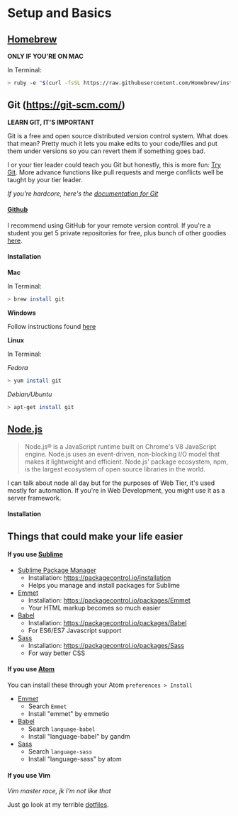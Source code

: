 # Setup and Basics

## [Homebrew](http://brew.sh/)

**ONLY IF YOU'RE ON MAC**

In Terminal:

```bash
> ruby -e "$(curl -fsSL https://raw.githubusercontent.com/Homebrew/install/master/install)"
```

## Git (https://git-scm.com/)

**LEARN GIT, IT'S IMPORTANT**

Git is a free and open source distributed version control system. What does that mean? Pretty much it lets you make edits to your code/files and put them under versions so you can revert them if something goes bad.

I or your tier leader could teach you Git but honestly, this is more fun: [Try Git](https://try.github.io/levels/1/challenges/1). More advance functions like pull requests and merge conflicts well be taught by your tier leader. 

*If you're hardcore, here's the [documentation for Git](https://git-scm.com/documentation)*

#### [Github](https://github.com)

I recommend using GitHub for your remote version control. If you're a student you get 5 private repositories for free, plus bunch of other goodies [here](https://education.github.com/).

#### Installation

**Mac**

In Terminal:

```bash
> brew install git
```

**Windows**

Follow instructions found [here](http://msysgit.github.io)

**Linux**

In Terminal:

*Fedora*

```bash
> yum install git
```

*Debian/Ubuntu*

```bash
> apt-get install git
```

## [Node.js](https://nodejs.org/en/)

> Node.js® is a JavaScript runtime built on Chrome's V8 JavaScript engine. Node.js uses an event-driven, non-blocking I/O model that makes it lightweight and efficient. Node.js' package ecosystem, npm, is the largest ecosystem of open source libraries in the world.

I can talk about node all day but for the purposes of Web Tier, it's used mostly for automation. If you're in Web Development, you might use it as a server framework.

#### Installation



## Things that could make your life easier

#### If you use [Sublime](http://www.sublimetext.com/)

- [Sublime Package Manager](https://packagecontrol.io/)
    - Installation: https://packagecontrol.io/installation
    - Helps you manage and install packages for Sublime
- [Emmet](http://emmet.io/)
    - Installation: https://packagecontrol.io/packages/Emmet
    - Your HTML markup becomes so much easier
- [Babel](https://babeljs.io/)
    - Installation: https://packagecontrol.io/packages/Babel
    - For ES6/ES7 Javascript support
- [Sass](http://sass-lang.com/)
    - Installation: https://packagecontrol.io/packages/Sass
    - For way better CSS

#### If you use [Atom](https://atom.io/)

You can install these through your Atom `preferences > Install`

- [Emmet](http://emmet.io/)
    - Search `Emmet`
    - Install "emmet" by emmetio
- [Babel](https://babeljs.io/)
    - Search `language-babel`
    - Install "language-babel" by gandm
- [Sass](http://sass-lang.com/)
    - Search `language-sass`
    - Install "language-sass" by atom

#### If you use Vim

*Vim master race, jk I'm not like that*

Just go look at my terrible [dotfiles](https://github.com/cle1994/dotfiles).


